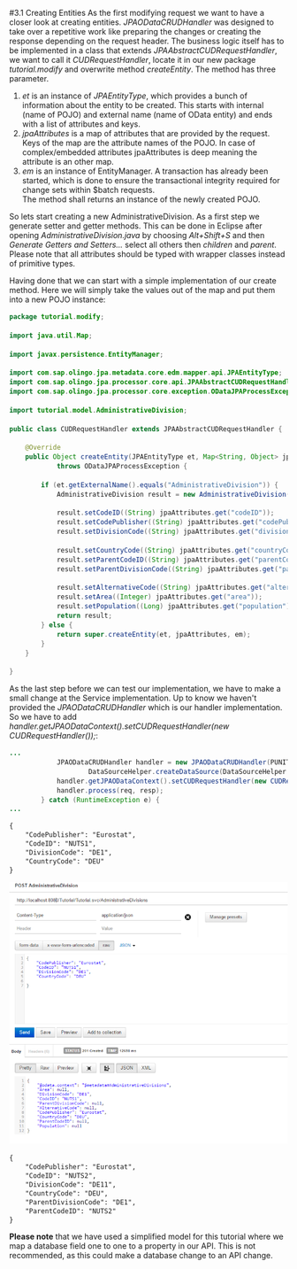 #3.1 Creating Entities
As the first modifying request we want to have a closer look at creating entities. _JPAODataCRUDHandler_ was designed to take over a repetitive work like preparing the changes or creating the response depending on the request header. The business logic itself has to be implemented in a class that extends _JPAAbstractCUDRequestHandler_, we want to call it _CUDRequestHandler_, locate it in our new package _tutorial.modify_ and overwrite method _createEntity_. The method has three parameter.  
1. _et_ is an instance of _JPAEntityType_, which provides a bunch of information about the entity to be created. This starts with internal (name of POJO) and external name (name of OData entity) and ends with a list of attributes and keys.
2. _jpaAttributes_ is a map of attributes that are provided by the request. Keys of the map are the attribute names of the POJO. In case of complex/embedded attributes jpaAttributes is deep meaning the attribute is an other map. 
3. _em_ is an instance of EntityManager. A transaction has already been started, which is done to ensure the transactional integrity required for change sets within $batch requests.  
The method shall returns an instance of the newly created POJO.  

So lets start creating a new AdministrativeDivision. As a first step we generate setter and getter methods. This can be done in Eclipse after opening _AdministrativeDivision.java_ by choosing _Alt+Shift+S_ and then _Generate Getters and Setters..._ select all others then _children_ and _parent_. Please note that all attributes should be typed with wrapper classes instead of primitive types.

Having done that we can start with a simple implementation of our create method. Here we will simply take the values out of the map and put them into a new POJO instance:

```Java
package tutorial.modify;

import java.util.Map;

import javax.persistence.EntityManager;

import com.sap.olingo.jpa.metadata.core.edm.mapper.api.JPAEntityType;
import com.sap.olingo.jpa.processor.core.api.JPAAbstractCUDRequestHandler;
import com.sap.olingo.jpa.processor.core.exception.ODataJPAProcessException;

import tutorial.model.AdministrativeDivision;

public class CUDRequestHandler extends JPAAbstractCUDRequestHandler {

	@Override
	public Object createEntity(JPAEntityType et, Map<String, Object> jpaAttributes, EntityManager em)
			throws ODataJPAProcessException {

		if (et.getExternalName().equals("AdministrativeDivision")) {
			AdministrativeDivision result = new AdministrativeDivision();

			result.setCodeID((String) jpaAttributes.get("codeID"));
			result.setCodePublisher((String) jpaAttributes.get("codePublisher"));
			result.setDivisionCode((String) jpaAttributes.get("divisionCode"));

			result.setCountryCode((String) jpaAttributes.get("countryCode"));
			result.setParentCodeID((String) jpaAttributes.get("parentCodeID"));
			result.setParentDivisionCode((String) jpaAttributes.get("parentDivisionCode"));

			result.setAlternativeCode((String) jpaAttributes.get("alternativeCode"));
			result.setArea((Integer) jpaAttributes.get("area"));
			result.setPopulation((Long) jpaAttributes.get("population"));
			return result;
		} else {
			return super.createEntity(et, jpaAttributes, em);
		}
	}

}
```  
As the last step before we can test our implementation, we have to make a small change at the Service implementation. Up to know we haven't provided the _JPAODataCRUDHandler_ which is our handler implementation. So we have to add _handler.getJPAODataContext().setCUDRequestHandler(new CUDRequestHandler());_:

```Java
...
			JPAODataCRUDHandler handler = new JPAODataCRUDHandler(PUNIT_NAME,
					DataSourceHelper.createDataSource(DataSourceHelper.DB_HSQLDB));
			handler.getJPAODataContext().setCUDRequestHandler(new CUDRequestHandler());
			handler.process(req, resp);
		} catch (RuntimeException e) {
...		
```  




    {
        "CodePublisher": "Eurostat",
        "CodeID": "NUTS1",
        "DivisionCode": "DE1",
        "CountryCode": "DEU"
    }

![Run on Server](Images/CreateAdminDiv.png)    

    {  
        "CodePublisher": "Eurostat",  
        "CodeID": "NUTS2",  
        "DivisionCode": "DE11",  
        "CountryCode": "DEU",  
        "ParentDivisionCode": "DE1",  
        "ParentCodeID": "NUTS2"  
    }  


__Please note__ that we have used a simplified model for this tutorial where we map a database field one to one to a property in our API. This is not recommended, as this could make a database change to an API change.

